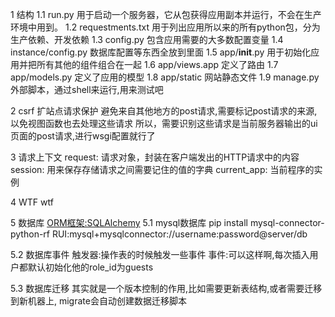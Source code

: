1  结构
    1.1 run.py
        用于启动一个服务器，它从包获得应用副本并运行，不会在生产环境中用到。
    1.2 requestments.txt
        用于列出应用所以来的所有python包，分为生产依赖、开发依赖
    1.3 config.py
        包含应用需要的大多数配置变量
    1.4 instance/config.py
        数据库配置等东西全放到里面
    1.5 app/__init__.py
        用于初始化应用并把所有其他的组件组合在一起
    1.6 app/views.app
        定义了路由
    1.7 app/models.py
        定义了应用的模型
    1.8 app/static
        网站静态文件
    1.9 manage.py
    外部脚本，通过shell来运行,用来测试吧


2  csrf
扩站点请求保护
避免来自其他地方的post请求,需要标记post请求的来源,以免视图函数也去处理这些请求
所以，需要识别这些请求是当前服务器输出的ui页面的post请求,进行wsgi配置就行了

3  请求上下文
request: 请求对象，封装在客户端发出的HTTP请求中的内容
session: 用来保存存储请求之间需要记住的值的字典
current_app: 当前程序的实例

4  WTF
wtf


5  数据库
    [ORM框架:SQLAlchemy](http://docs.sqlalchemy.org/en/latest/contents.html)
5.1 mysql数据库
    pip install mysql-connector-python-rf
    RUI:mysql+mysqlconnector://username:password@server/db

5.2 数据库事件
    触发器:操作表的时候触发一些事件
    事件:可以这样啊,每次插入用户都默认初始化他的role_id为guests

5.3 数据库迁移
    其实就是一个版本控制的作用,比如需要更新表结构,或者需要迁移到新机器上,
    migrate会自动创建数据迁移脚本

